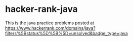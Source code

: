 # hacker-rank-java
This is the java practice problems posted at https://www.hackerrank.com/domains/java?filters%5Bstatus%5D%5B%5D=unsolved&badge_type=java
